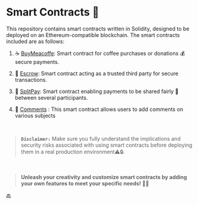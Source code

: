 
# **Smart Contracts 📝**

This repository contains smart contracts written in Solidity, designed to be deployed on an Ethereum-compatible blockchain. The smart contracts included are as follows:


1. ☕️ [BuyMeacoffe](./Escrow/Escrow.md): Smart contract for coffee purchases or donations 💰 secure payments.

2. 🤝 [Escrow](./Escrow/Escrow.md): Smart contract acting as a trusted third party for secure transactions.

3. 🔄 [SplitPay](./SplitPay/SplitPay.md): Smart contract enabling payments to be shared fairly 💸 between several participants.

4. 💬 [Comments](./Comments/Comments.md) : This smart contract allows users to add comments on various subjects 
<br>

>**`Disclaimer:`** Make sure you fully understand the implications and security risks associated with using smart contracts before deploying them in a real production environment⚠️🔒.

<br>

>**Unleash your creativity and customize smart contracts by adding your own features to meet your specific needs! 🚀✨**

[🔙](https://github.com/orgs/ChainShareLabs/repositories)